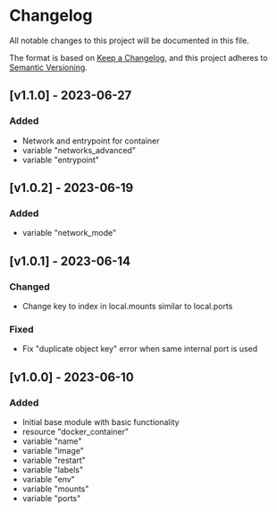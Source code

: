 # Changelog

All notable changes to this project will be documented in this file.

The format is based on [Keep a Changelog](https://keepachangelog.com/en/1.0.0/),
and this project adheres to [Semantic Versioning](https://semver.org/spec/v2.0.0.html).

## [v1.1.0] - 2023-06-27

### Added

- Network and entrypoint for container
- variable "networks_advanced"
- variable "entrypoint"

## [v1.0.2] - 2023-06-19

### Added

- variable "network_mode"

## [v1.0.1] - 2023-06-14

### Changed

- Change key to index in local.mounts similar to local.ports

### Fixed

- Fix "duplicate object key" error when same internal port is used

## [v1.0.0] - 2023-06-10

### Added

- Initial base module with basic functionality
- resource "docker_container"
- variable "name"
- variable "image"
- variable "restart"
- variable "labels"
- variable "env"
- variable "mounts"
- variable "ports"